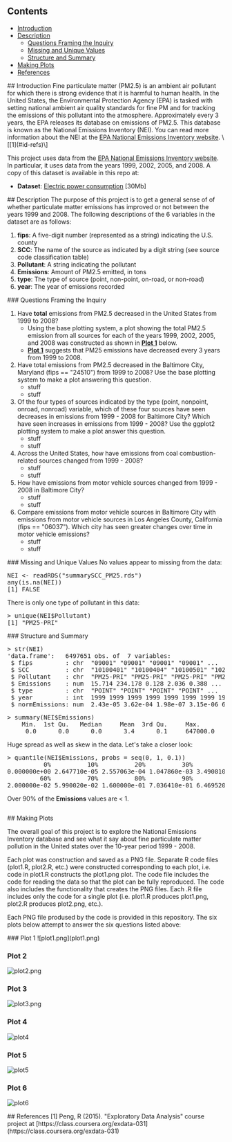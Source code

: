 ## Contents  
- [Introduction](#id-intro)  
- [Description](#id-description)  
  - [Questions Framing the Inquiry](#id-questions-inquiry)
  - [Missing and Unique Values](#id-values)
  - [Structure and Summary](#id-str-summary)
- [Making Plots](#id-making-plots)  
- [References](#id-refs)

<div id='id-intro'/>
## Introduction
Fine particulate matter (PM2.5) is an ambient air pollutant for which there is strong evidence that it is harmful to human health. In the United States, the Environmental Protection Agency (EPA) is tasked with setting national ambient air quality standards for fine PM and for tracking the emissions of this pollutant into the atmosphere. Approximately every 3 years, the EPA releases its database on emissions of PM2.5. This database is known as the National Emissions Inventory (NEI). You can read more information about the NEI at the <a href="http://www.epa.gov/ttn/chief/eiinformation.html">EPA National Emissions Inventory website</a>. \[[1](#id-refs)\]

This project uses data from the <a href="http://www.epa.gov/ttn/chief/eiinformation.html">EPA National Emissions Inventory website</a>.
In particular, it uses data from the years 1999, 2002, 2005, and 2008.  A copy of this dataset is available in this repo at:  

* <b>Dataset</b>: <a href="https://tbd">Electric power consumption</a> [30Mb]

<div id='id-description'/>
## Description
The purpose of this project is to get a general sense of of whether particulate matter emissions has improved or not between the years 1999 and 2008.
The following descriptions of the 6 variables in the dataset are as follows:

<ol>
<li><b>fips</b>: A five-digit number (represented as a string) indicating the U.S. county </li>
<li><b>SCC</b>: The name of the source as indicated by a digit string (see source code classification table) </li>
<li><b>Pollutant</b>: A string indicating the pollutant </li>
<li><b>Emissions</b>: Amount of PM2.5 emitted, in tons </li>
<li><b>type</b>: The type of source (point, non-point, on-road, or non-road) </li>
<li><b>year</b>: The year of emissions recorded </li>
</ol>

<div id='id-questions-inquiry'/>
### Questions Framing the Inquiry
<ol>
<li>Have <b>total</b> emissions from PM2.5 decreased in the United States from 1999 to 2008?
  <ul>
    <li>Using the base plotting system, a plot showing the total PM2.5 emission from all sources for each of the years 1999, 2002, 2005, and 2008 was constructed as shown in <b><a href="#id-plot1">Plot 1</a></b> below.</li>
    <li><b><a href="#id-plot1">Plot 1</a></b> suggests that PM25 emissions have decreased every 3 years from 1999 to 2008.</li>
  </ul>
</li>
<li>Have total emissions from PM2.5 decreased in the Baltimore City, Maryland (fips == "24510") from 1999 to 2008? Use the base plotting system to make a plot answering this question.
  <ul>
    <li>stuff</li>
    <li>stuff</li>
  </ul>
</li>
<li>Of the four types of sources indicated by the type (point, nonpoint, onroad, nonroad) variable, which of these four sources have seen decreases in emissions from 1999 - 2008 for Baltimore City? Which have seen increases in emissions from 1999 - 2008? Use the ggplot2 plotting system to make a plot answer this question.
<ul>
    <li>stuff</li>
    <li>stuff</li>
  </ul>
</li>
<li>Across the United States, how have emissions from coal combustion-related sources changed from 1999 - 2008?
<ul>
    <li>stuff</li>
    <li>stuff</li>
  </ul>
</li>
<li>How have emissions from motor vehicle sources changed from 1999 - 2008 in Baltimore City?
<ul>
    <li>stuff</li>
    <li>stuff</li>
  </ul>
</li>
<li>Compare emissions from motor vehicle sources in Baltimore City with emissions from motor vehicle sources in Los Angeles County, California (fips == "06037"). Which city has seen greater changes over time in motor vehicle emissions?
<ul>
    <li>stuff</li>
    <li>stuff</li>
  </ul>
</li>
</ol>

<div id='id-values'/>
### Missing and Unique Values
No values appear to missing from the data:
<pre>
NEI <- readRDS("summarySCC_PM25.rds")
any(is.na(NEI))
[1] FALSE
</pre>

There is only one type of pollutant in this data:
<pre>
> unique(NEI$Pollutant)
[1] "PM25-PRI"
</pre>

<div id='id-str-summary'/>
### Structure and Summary
<pre>
> str(NEI)
'data.frame':	6497651 obs. of  7 variables:
 $ fips         : chr  "09001" "09001" "09001" "09001" ...
 $ SCC          : chr  "10100401" "10100404" "10100501" "10200401" ...
 $ Pollutant    : chr  "PM25-PRI" "PM25-PRI" "PM25-PRI" "PM25-PRI" ...
 $ Emissions    : num  15.714 234.178 0.128 2.036 0.388 ...
 $ type         : chr  "POINT" "POINT" "POINT" "POINT" ...
 $ year         : int  1999 1999 1999 1999 1999 1999 1999 1999 1999 1999 ...
 $ normEmissions: num  2.43e-05 3.62e-04 1.98e-07 3.15e-06 6.00e-07 ...
</pre>

<pre>
> summary(NEI$Emissions)
    Min.  1st Qu.   Median     Mean  3rd Qu.     Max. 
     0.0      0.0      0.0      3.4      0.1     647000.0 
</pre>  
Huge spread as well as skew in the data.  Let's take a closer look:

<pre>
> quantile(NEI$Emissions, probs = seq(0, 1, 0.1))
          0%          10%          20%          30%          40%          50% 
0.000000e+00 2.647710e-05 2.557063e-04 1.047860e-03 3.490810e-03 1.000000e-02 
         60%          70%          80%          90%         100% 
2.000000e-02 5.990020e-02 1.600000e-01 7.036410e-01 6.469520e+05 
</pre>  
Over 90% of the **Emissions** values are < 1.

<pre>
</pre>

<div id='id-making-plots'/>
## Making Plots

The overall goal of this project is to explore the National Emissions Inventory database and see what it say about fine particulate matter pollution in the United states over the 10-year period 1999 - 2008. 


Each plot was construction and saved as a PNG file.
Separate R code files (plot1.R, plot2.R, etc.) were constructed corresponding to each plot, i.e. code in plot1.R constructs the plot1.png plot. The code file includes the  code for reading the data so that the plot can be fully reproduced.  The code also includes the functionality that creates the PNG files. Each .R file includes only the code for a single plot (i.e. plot1.R produces plot1.png, plot2.R produces plot2.png, etc.).  

Each PNG file prodused by the code is provided in this repository.  The six plots below attempt to answer the six questions listed above: 

<div id='id-plot1'/>
### Plot 1
![plot1.png](plot1.png) 

### Plot 2
![plot2.png](plot2.png) 

### Plot 3
![plot3.png](plot3.png) 


### Plot 4
![plot4](plot4.png) 

### Plot 5
![plot5](plot5.png) 

### Plot 6
![plot6](plot6.png) 

<div id='id-refs'/>
## References
[1] Peng, R (2015). "Exploratory Data Analysis" course project at [https://class.coursera.org/exdata-031](https://class.coursera.org/exdata-031)

